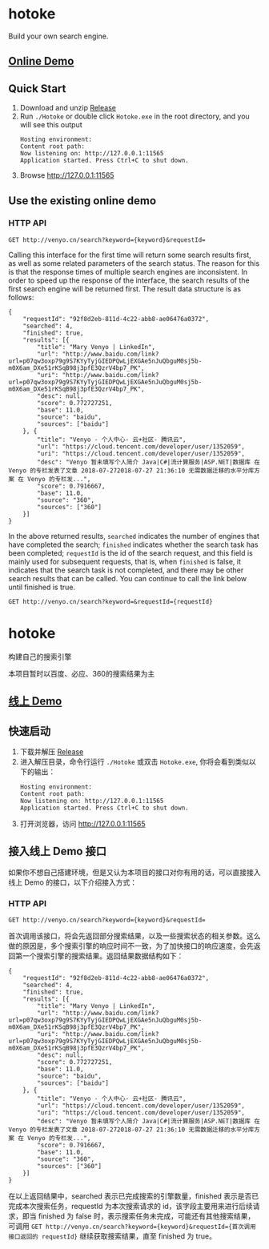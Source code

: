 # hotoke
Build your own search engine.

## [Online Demo](http://venyo.cn/)

## Quick Start

1. Download and unzip [Release](https://github.com/venyowong/hotoke/releases)
2. Run `./Hotoke` or double click `Hotoke.exe` in the root directory, and you will see this output
    ```
    Hosting environment: 
    Content root path: 
    Now listening on: http://127.0.0.1:11565
    Application started. Press Ctrl+C to shut down.
    ```
3. Browse http://127.0.0.1:11565

## Use the existing online demo

### HTTP API

`GET http://venyo.cn/search?keyword={keyword}&requestId=`

Calling this interface for the first time will return some search results first, as well as some related parameters of the search status. The reason for this is that the response times of multiple search engines are inconsistent. In order to speed up the response of the interface, the search results of the first search engine will be returned first. The result data structure is as follows:
```
{
	"requestId": "92f8d2eb-811d-4c22-abb8-ae06476a0372",
	"searched": 4,
	"finished": true,
	"results": [{
		"title": "Mary Venyo | LinkedIn",
		"url": "http://www.baidu.com/link?url=p07qw3oxp79g9S7KYyTyjGIEDPQwLjEXGAe5nJuQbguM0sj5b-m0X6am_DXe51rKSqB98j3pfE3QzrV4bp7_PK",
		"uri": "http://www.baidu.com/link?url=p07qw3oxp79g9S7KYyTyjGIEDPQwLjEXGAe5nJuQbguM0sj5b-m0X6am_DXe51rKSqB98j3pfE3QzrV4bp7_PK",
		"desc": null,
		"score": 0.772727251,
		"base": 11.0,
		"source": "baidu",
		"sources": ["baidu"]
	}, {
		"title": "Venyo - 个人中心- 云+社区- 腾讯云",
		"url": "https://cloud.tencent.com/developer/user/1352059",
		"uri": "https://cloud.tencent.com/developer/user/1352059",
		"desc": "Venyo 暂未填写个人简介 Java|C#|流计算服务|ASP.NET|数据库 在 Venyo 的专栏发表了文章 2018-07-272018-07-27 21:36:10 无需数据迁移的水平分库方案 在 Venyo 的专栏发...",
		"score": 0.7916667,
		"base": 11.0,
		"source": "360",
		"sources": ["360"]
	}]
}
```
In the above returned results, `searched` indicates the number of engines that have completed the search; `finished` indicates whether the search task has been completed; `requestId` is the id of the search request, and this field is mainly used for subsequent requests, that is, when `finished` is false, it indicates that the search task is not completed, and there may be other search results that can be called. You can continue to call the link below until finished is true.

`GET http://venyo.cn/search?keyword=&requestId={requestId}`

# hotoke
构建自己的搜索引擎

本项目暂时以百度、必应、360的搜索结果为主

## [线上 Demo](http://venyo.cn/)

## 快速启动

1. 下载并解压 [Release](https://github.com/venyowong/hotoke/releases)
2. 进入解压目录，命令行运行 `./Hotoke` 或双击 `Hotoke.exe`, 你将会看到类似以下的输出：
    ```
    Hosting environment: 
    Content root path: 
    Now listening on: http://127.0.0.1:11565
    Application started. Press Ctrl+C to shut down.
    ```
3. 打开浏览器，访问 http://127.0.0.1:11565

## 接入线上 Demo 接口

如果你不想自己搭建环境，但是又认为本项目的接口对你有用的话，可以直接接入线上 Demo 的接口，以下介绍接入方式：

### HTTP API

`GET http://venyo.cn/search?keyword={keyword}&requestId=`

首次调用该接口，将会先返回部分搜索结果，以及一些搜索状态的相关参数。这么做的原因是，多个搜索引擎的响应时间不一致，为了加快接口的响应速度，会先返回第一个搜索引擎的搜索结果。返回结果数据结构如下：
```
{
	"requestId": "92f8d2eb-811d-4c22-abb8-ae06476a0372",
	"searched": 4,
	"finished": true,
	"results": [{
		"title": "Mary Venyo | LinkedIn",
		"url": "http://www.baidu.com/link?url=p07qw3oxp79g9S7KYyTyjGIEDPQwLjEXGAe5nJuQbguM0sj5b-m0X6am_DXe51rKSqB98j3pfE3QzrV4bp7_PK",
		"uri": "http://www.baidu.com/link?url=p07qw3oxp79g9S7KYyTyjGIEDPQwLjEXGAe5nJuQbguM0sj5b-m0X6am_DXe51rKSqB98j3pfE3QzrV4bp7_PK",
		"desc": null,
		"score": 0.772727251,
		"base": 11.0,
		"source": "baidu",
		"sources": ["baidu"]
	}, {
		"title": "Venyo - 个人中心- 云+社区- 腾讯云",
		"url": "https://cloud.tencent.com/developer/user/1352059",
		"uri": "https://cloud.tencent.com/developer/user/1352059",
		"desc": "Venyo 暂未填写个人简介 Java|C#|流计算服务|ASP.NET|数据库 在 Venyo 的专栏发表了文章 2018-07-272018-07-27 21:36:10 无需数据迁移的水平分库方案 在 Venyo 的专栏发...",
		"score": 0.7916667,
		"base": 11.0,
		"source": "360",
		"sources": ["360"]
	}]
}
```
在以上返回结果中，searched 表示已完成搜索的引擎数量，finished 表示是否已完成本次搜索任务，requestId 为本次搜索请求的 id，该字段主要用来进行后续请求，即当 finished 为 false 时，表示搜索任务未完成，可能还有其他搜索结果，可调用
`GET http://venyo.cn/search?keyword={keyword}&requestId={首次调用接口返回的 requestId}`
继续获取搜索结果，直至 finished 为 true。

